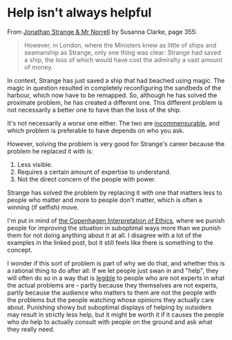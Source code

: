 # Help isn't always helpful

From [Jonathan Strange & Mr Norrell](https://amzn.to/3fiWsnC) by Susanna Clarke, page 355:

> However, in London, where the Ministers knew as little of ships and seamanship as Strange, only one thing was clear: Strange had saved a ship, the loss of which would have cost the admiralty a vast amount of money.

In context, Strange has just saved a ship that had beached using magic. The magic in question resulted in completely reconfiguring the sandbeds of the harbour, which now have to be remapped. So, although he has solved the proximate problem, he has created a different one. This different problem is not necessarily a better one to have than the loss of the ship. 

It's not necessarily a *worse* one either. The two are [incommensurable](https://notebook.drmaciver.com/posts/2020-04-17-10:16.html), and which problem is preferable to have depends on who you ask.

However, solving the problem is very good for Strange's career because the problem he replaced it with is:

1. Less visible.
2. Requires a certain amount of expertise to understand.
3. Not the direct concern of the people with power.

Strange has solved the problem by replacing it with one that matters less to people who matter and more to people don't matter, which is often a winning (if selfish) move.

I'm put in mind of [the Copenhagen Interpretation of Ethics](https://blog.jaibot.com/the-copenhagen-interpretation-of-ethics/), where we punish people for improving the situation in suboptimal ways more than we punish them for not doing anything about it at all. I disagree with a lot of the examples in the linked post, but it still feels like there is something to the concept.

I wonder if this sort of problem is part of why we do that, and whether this is a rational thing to do after all: If we let people just swan in and "help", they will often do so in a way that is [legible](https://notebook.drmaciver.com/posts/2020-03-02-09:31.html) to people who are not experts in what the actual problems are - partly because they themselves are not experts, partly because the audience who matters to them are not the people with the problems but the people watching whose opinions they actually care about. Punishing showy but suboptimal displays of helping by outsiders may result in strictly less help, but it might be worth it if it causes the people who *do* help to actually consult with people on the ground and ask what they really need.
